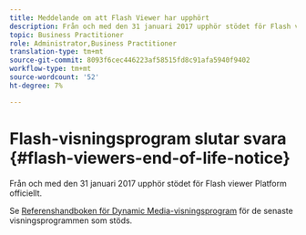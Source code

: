 ```yaml
---
title: Meddelande om att Flash Viewer har upphört
description: Från och med den 31 januari 2017 upphör stödet för Flash viewer Platform officiellt.
topic: Business Practitioner
role: Administrator,Business Practitioner
translation-type: tm+mt
source-git-commit: 8093f6cec446223af58515fd8c91afa5940f9402
workflow-type: tm+mt
source-wordcount: '52'
ht-degree: 7%

---
```



# Flash-visningsprogram slutar svara {#flash-viewers-end-of-life-notice}

Från och med den 31 januari 2017 upphör stödet för Flash viewer Platform officiellt.

Se [Referenshandboken för Dynamic Media-visningsprogram](https://experienceleague.adobe.com/docs/dynamic-media-developer-resources/library/home.html) för de senaste visningsprogrammen som stöds.
